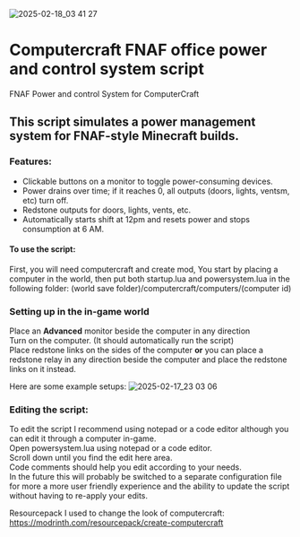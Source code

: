 ![2025-02-18_03 41 27](https://github.com/user-attachments/assets/c6b9bda9-2f9f-47d8-b629-f2e1f108dd0f)

# Computercraft FNAF office power and control system script
FNAF Power and control System for ComputerCraft

## This script simulates a power management system for FNAF-style Minecraft builds.

### Features:
* Clickable buttons on a monitor to toggle power-consuming devices.
* Power drains over time; if it reaches 0, all outputs (doors, lights, ventsm, etc) turn off.
* Redstone outputs for doors, lights, vents, etc.
* Automatically starts shift at 12pm and resets power and stops consumption at 6 AM.

#### To use the script:
First, you will need computercraft and create mod, You start by placing a computer in the world, then put both startup.lua and powersystem.lua in the following folder: (world save folder)/computercraft/computers/(computer id)

### Setting up in the in-game world
Place an **Advanced** monitor beside the computer in any direction\
Turn on the computer. (It should automatically run the script)\
Place redstone links on the sides of the computer **or** you can place a redstone relay in any direction beside the computer and place the redstone links on it instead.

Here are some example setups:
![2025-02-17_23 03 06](https://github.com/user-attachments/assets/a49ed0d5-1b67-4407-9db9-4134497e36cd)

### Editing the script:
To edit the script I recommend using notepad or a code editor although you can edit it through a computer in-game.\
Open powersystem.lua using notepad or a code editor.\
Scroll down until you find the edit here area.\
Code comments should help you edit according to your needs.\
In the future this will probably be switched to a separate configuration file for more a more user friendly experience and the ability to update the script without having to re-apply your edits.

Resourcepack I used to change the look of computercraft: https://modrinth.com/resourcepack/create-computercraft
